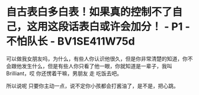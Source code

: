 # 自古表白多白表！如果真的控制不了自己，这用这段话表白或许会加分！ - P1 - 不怕队长 - BV1SE411W75d

可以做我女朋友吗，为什么，有些人你认识他很久，但是你非常清楚的知道，你不会跟他发生什么，但是有些人你只看了他一眼，你就知道是一辈子，我叫Brilliant，哎 你还愣着干嘛，男朋友 走 吃饭去吧。

所以说呢 只要你主动一点，说不定你小孩都会打酱油了，是不是，把心跳。